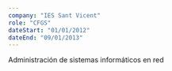 ```yaml
---
company: "IES Sant Vicent"
role: "CFGS"
dateStart: "01/01/2012"
dateEnd: "09/01/2013"
---
```


Administración de sistemas
informáticos en red
